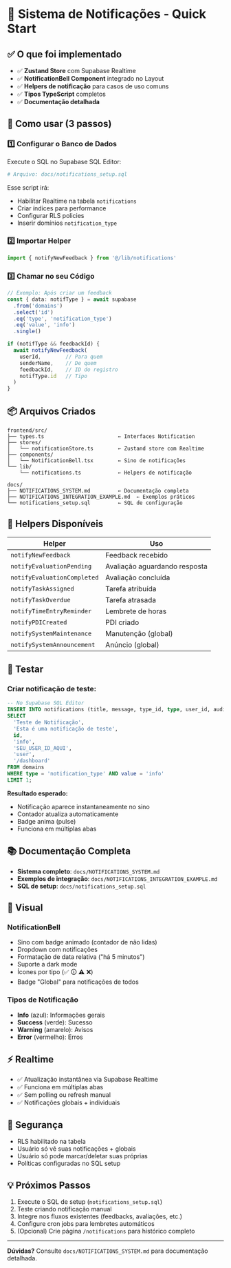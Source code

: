 # 🔔 Sistema de Notificações - Quick Start

## ✅ O que foi implementado

- ✅ **Zustand Store** com Supabase Realtime
- ✅ **NotificationBell Component** integrado no Layout
- ✅ **Helpers de notificação** para casos de uso comuns
- ✅ **Tipos TypeScript** completos
- ✅ **Documentação detalhada**

## 🚀 Como usar (3 passos)

### 1️⃣ Configurar o Banco de Dados

Execute o SQL no Supabase SQL Editor:

```bash
# Arquivo: docs/notifications_setup.sql
```

Esse script irá:
- Habilitar Realtime na tabela `notifications`
- Criar índices para performance
- Configurar RLS policies
- Inserir domínios `notification_type`

### 2️⃣ Importar Helper

```typescript
import { notifyNewFeedback } from '@/lib/notifications'
```

### 3️⃣ Chamar no seu Código

```typescript
// Exemplo: Após criar um feedback
const { data: notifType } = await supabase
  .from('domains')
  .select('id')
  .eq('type', 'notification_type')
  .eq('value', 'info')
  .single()

if (notifType && feedbackId) {
  await notifyNewFeedback(
    userId,        // Para quem
    senderName,    // De quem
    feedbackId,    // ID do registro
    notifType.id   // Tipo
  )
}
```

## 📦 Arquivos Criados

```
frontend/src/
├── types.ts                        ← Interfaces Notification
├── stores/
│   └── notificationStore.ts        ← Zustand store com Realtime
├── components/
│   └── NotificationBell.tsx        ← Sino de notificações
└── lib/
    └── notifications.ts            ← Helpers de notificação

docs/
├── NOTIFICATIONS_SYSTEM.md         ← Documentação completa
├── NOTIFICATIONS_INTEGRATION_EXAMPLE.md  ← Exemplos práticos
└── notifications_setup.sql         ← SQL de configuração
```

## 🎯 Helpers Disponíveis

| Helper | Uso |
|--------|-----|
| `notifyNewFeedback` | Feedback recebido |
| `notifyEvaluationPending` | Avaliação aguardando resposta |
| `notifyEvaluationCompleted` | Avaliação concluída |
| `notifyTaskAssigned` | Tarefa atribuída |
| `notifyTaskOverdue` | Tarefa atrasada |
| `notifyTimeEntryReminder` | Lembrete de horas |
| `notifyPDICreated` | PDI criado |
| `notifySystemMaintenance` | Manutenção (global) |
| `notifySystemAnnouncement` | Anúncio (global) |

## 🧪 Testar

### Criar notificação de teste:

```sql
-- No Supabase SQL Editor
INSERT INTO notifications (title, message, type_id, type, user_id, audience, link_url)
SELECT 
  'Teste de Notificação',
  'Esta é uma notificação de teste',
  id,
  'info',
  'SEU_USER_ID_AQUI',
  'user',
  '/dashboard'
FROM domains
WHERE type = 'notification_type' AND value = 'info'
LIMIT 1;
```

**Resultado esperado:**
- Notificação aparece instantaneamente no sino
- Contador atualiza automaticamente
- Badge anima (pulse)
- Funciona em múltiplas abas

## 📚 Documentação Completa

- **Sistema completo**: `docs/NOTIFICATIONS_SYSTEM.md`
- **Exemplos de integração**: `docs/NOTIFICATIONS_INTEGRATION_EXAMPLE.md`
- **SQL de setup**: `docs/notifications_setup.sql`

## 🎨 Visual

### NotificationBell
- Sino com badge animado (contador de não lidas)
- Dropdown com notificações
- Formatação de data relativa ("há 5 minutos")
- Suporte a dark mode
- Ícones por tipo (✅ 🛈 ⚠️ ❌)
- Badge "Global" para notificações de todos

### Tipos de Notificação
- **Info** (azul): Informações gerais
- **Success** (verde): Sucesso
- **Warning** (amarelo): Avisos
- **Error** (vermelho): Erros

## ⚡ Realtime

- ✅ Atualização instantânea via Supabase Realtime
- ✅ Funciona em múltiplas abas
- ✅ Sem polling ou refresh manual
- ✅ Notificações globais + individuais

## 🔐 Segurança

- RLS habilitado na tabela
- Usuário só vê suas notificações + globais
- Usuário só pode marcar/deletar suas próprias
- Políticas configuradas no SQL setup

## 💡 Próximos Passos

1. Execute o SQL de setup (`notifications_setup.sql`)
2. Teste criando notificação manual
3. Integre nos fluxos existentes (feedbacks, avaliações, etc.)
4. Configure cron jobs para lembretes automáticos
5. (Opcional) Crie página `/notifications` para histórico completo

---

**Dúvidas?** Consulte `docs/NOTIFICATIONS_SYSTEM.md` para documentação detalhada.
